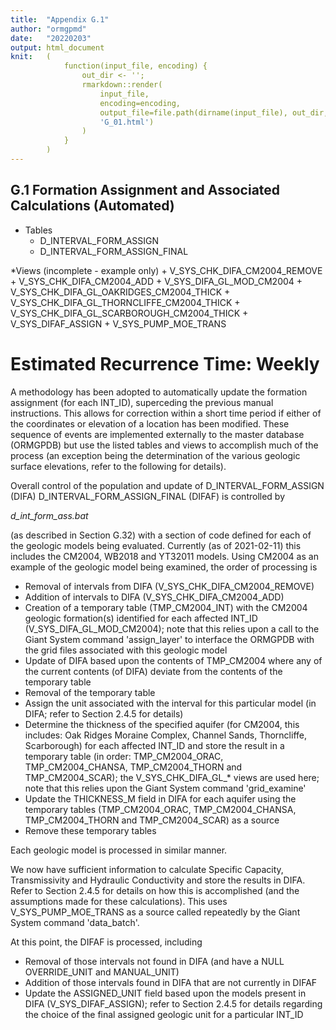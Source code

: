 ```yaml
---
title:  "Appendix G.1"
author: "ormgpmd"
date:   "20220203"
output: html_document
knit:   (
            function(input_file, encoding) {
                out_dir <- '';
                rmarkdown::render(
                    input_file,
                    encoding=encoding,
                    output_file=file.path(dirname(input_file), out_dir,
                    'G_01.html')
                )
            }
        )
---
```


## G.1 Formation Assignment and Associated Calculations (Automated)

* Tables
    + D_INTERVAL_FORM_ASSIGN
    + D_INTERVAL_FORM_ASSIGN_FINAL

*Views (incomplete - example only)
    + V_SYS_CHK_DIFA_CM2004_REMOVE
    + V_SYS_CHK_DIFA_CM2004_ADD
    + V_SYS_DIFA_GL_MOD_CM2004
    + V_SYS_CHK_DIFA_GL_OAKRIDGES_CM2004_THICK
    + V_SYS_CHK_DIFA_GL_THORNCLIFFE_CM2004_THICK
    + V_SYS_CHK_DIFA_GL_SCARBOROUGH_CM2004_THICK
    + V_SYS_DIFAF_ASSIGN
    + V_SYS_PUMP_MOE_TRANS

# Estimated Recurrence Time: Weekly

A methodology has been adopted to automatically update the formation assignment (for each INT_ID), superceding the previous manual instructions.  This allows for correction within a short time period if either of the coordinates or elevation of a location has been modified.  These sequence of events are implemented externally to the master database (ORMGPDB) but use the listed tables and views to accomplish much of the process (an exception being the determination of the various geologic surface elevations, refer to the following for details). 

Overall control of the population and update of D_INTERVAL_FORM_ASSIGN (DIFA) D_INTERVAL_FORM_ASSIGN_FINAL (DIFAF) is controlled by

*d_int_form_ass.bat*

(as described in Section G.32) with a section of code defined for each of the geologic models being evaluated.  Currently (as of 2021-02-11) this includes the CM2004, WB2018 and YT32011 models.  Using CM2004 as an example of the geologic model being examined, the order of processing is

* Removal of intervals from DIFA (V_SYS_CHK_DIFA_CM2004_REMOVE)
* Addition of intervals to DIFA (V_SYS_CHK_DIFA_CM2004_ADD)
* Creation of a temporary table (TMP_CM2004_INT) with the CM2004 geologic formation(s) identified for each affected INT_ID (V_SYS_DIFA_GL_MOD_CM2004); note that this relies upon a call to the Giant System command 'assign_layer' to interface the ORMGPDB with the grid files associated with this geologic model
* Update of DIFA based upon the contents of TMP_CM2004 where any of the current contents (of DIFA) deviate from the contents of the temporary table
* Removal of the temporary table
* Assign the unit associated with the interval for this particular model (in DIFA; refer to Section 2.4.5 for details)
* Determine the thickness of the specified aquifer (for CM2004, this includes: Oak Ridges Moraine Complex, Channel Sands, Thorncliffe, Scarborough) for each affected INT_ID and store the result in a temporary table (in order: TMP_CM2004_ORAC, TMP_CM2004_CHANSA, TMP_CM2004_THORN and TMP_CM2004_SCAR); the V_SYS_CHK_DIFA_GL_* views are used here; note that this relies upon the Giant System command 'grid_examine'
* Update the THICKNESS_M field in DIFA for each aquifer using the temporary tables (TMP_CM2004_ORAC, TMP_CM2004_CHANSA, TMP_CM2004_THORN and TMP_CM2004_SCAR) as a source
* Remove these temporary tables 

Each geologic model is processed in similar manner. 

We now have sufficient information to calculate Specific Capacity, Transmissivity and Hydraulic Conductivity and store the results in DIFA.  Refer to Section 2.4.5 for details on how this is accomplished (and the assumptions made for these calculations).  This uses V_SYS_PUMP_MOE_TRANS as a source called repeatedly by the Giant System command 'data_batch'.

At this point, the DIFAF is processed, including

* Removal of those intervals not found in DIFA (and have a NULL OVERRIDE_UNIT and MANUAL_UNIT)
* Addition of those intervals found in DIFA that are not currently in DIFAF
* Update the ASSIGNED_UNIT field based upon the models present in DIFA (V_SYS_DIFAF_ASSIGN); refer to Section 2.4.5 for details regarding the choice of the final assigned geologic unit for a particular INT_ID


